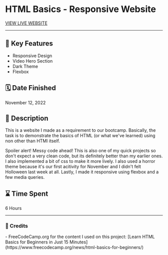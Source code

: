 # HTML Basics - Responsive Website

[VIEW LIVE WEBSITE](https://quendp.github.io/HTML-basics/)

---

## 📌 Key Features
- Responsive Design
- Video Hero Section
- Dark Theme
- Flexbox

## 🗓️ Date Finished
November 12, 2022



## 📝 Description 
This is a website I made as a requirement to our bootcamp. Basically, the task is to demonstrate the basics of HTML (or what we've learned) using non other than HTMl itself. 

Spoiler alert! Messy code ahead! This is also one of my quick projects so don't expect a very clean code, but its definitely better than my earlier ones. I also implemented a bit of css to make it more lively. I also used a horror theme because it's our first acitivity for November and I didn't felt Holloween last week at all. Lastly, I made it responsive using flexbox and a few media queries.


## ⌛ Time Spent
6  Hours


---


### 💛 Credits 
<CREDITS>
- FreeCodeCamp.org for the content I used on this project: [Learn HTML Basics for Beginners in Just 15 Minutes](https://www.freecodecamp.org/news/html-basics-for-beginners/)